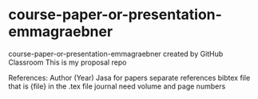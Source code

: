# course-paper-or-presentation-emmagraebner
course-paper-or-presentation-emmagraebner created by GitHub Classroom
This is my proposal repo 

References: Author (Year)
Jasa for papers 
separate references bibtex file that is {file} in the .tex file 
journal need volume and page numbers 
